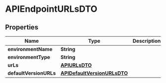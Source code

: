 

# APIEndpointURLsDTO

## Properties

Name | Type | Description | Notes
------------ | ------------- | ------------- | -------------
**environmentName** | **String** |  |  [optional]
**environmentType** | **String** |  |  [optional]
**urLs** | [**APIURLsDTO**](APIURLsDTO.md) |  |  [optional]
**defaultVersionURLs** | [**APIDefaultVersionURLsDTO**](APIDefaultVersionURLsDTO.md) |  |  [optional]



